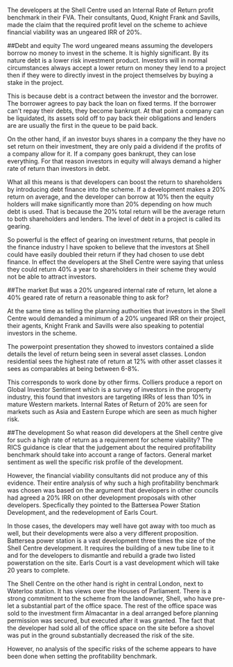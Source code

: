 The developers at the Shell Centre used an Internal Rate of Return profit benchmark in their FVA. Their consultants, Quod, Knight Frank and Savills, made the claim that the required profit level on the scheme to achieve financial viability was an ungeared IRR of 20%. 

##Debt and equity
The word ungeared means assuming the developers borrow no money to invest in the scheme. It is highly significant. By its nature debt is a lower risk investment product. Investors will in normal circumstances always accept a lower return on money they lend to a project then if they were to directly invest in the project themselves by buying a stake in the project. 

This is because debt is a contract between the investor and the borrower. The borrower agrees to pay back the loan on fixed terms. If the borrower can't repay their debts, they become bankrupt. At that point a company can be liquidated, its assets sold off to pay back their obligations and lenders are are usually the first in the queue to be paid back. 

On the other hand, if an investor buys shares in a company the they have no set return on their investment, they are only paid a dividend if the profits of a company allow for it. If a company goes bankrupt, they can lose everything. For that reason investors in equity will always demand a higher rate of return than investors in debt. 

What all this means is that developers can boost the return to shareholders by introducing debt finance into the scheme. If a development makes a 20% return on average, and the developer can borrow at 10% then the equity holders will make significantly more than 20% depending on how much debt is used. That is because the 20% total return will be the average return to both shareholders and lenders. The level of debt in a project is called its gearing.  

So powerful is the effect of gearing on investment returns, that people in the finance industry I have spoken to believe that the investors at Shell could have easily doubled their return if they had chosen to use debt finance. In effect the developers at the Shell Centre were saying that unless they could return 40% a year to shareholders in their scheme they would not be able to attract investors. 

##The market
But was a 20% ungeared internal rate of return, let alone a 40% geared rate of return a reasonable thing to ask for? 

At the same time as telling the planning authorities that investors in the Shell Centre would demanded a minimum of a 20% ungeared IRR on their project, their agents, Knight Frank and Savills were also speaking to potential investors in the scheme. 

The powerpoint presentation they showed to investors contained a slide details the level of return being seen in several asset classes. London residential sees the highest rate of return at 12% with other asset classes it sees as comparables at being between 6-8%.

This corresponds to work done by other firms. Colliers produce a report on Global Investor Sentiment which is a survey of investors in the property industry, this found that investors are targeting IRRs of less than 10% in mature Western markets. Internal Rates of Return of 20% are seen for markets such as Asia and Eastern Europe which are seen as much higher risk.

##The development
So what reason did developers at the Shell centre give for such a high rate of return as a requirement for scheme viability?  The RICS guidance is clear that the judgement about the required profitability benchmark should take into account a range of factors. General market sentiment as well the specific risk profile of the development. 

However, the financial viability consultants did not produce any of this evidence. Their entire analysis of why such a high profitability benchmark was chosen was based on the argument that developers in other councils had agreed a 20% IRR on other development proposals with other developers. Specfically they pointed to the Battersea Power Station Development, and the redevelopment of Earls Court. 

In those cases, the developers may well have got away with too much as well, but their developments were also a very different proposition. Battersea power station is a vast development three times the size of the Shell Centre development. It requires the building of a new tube line to it and for the developers to dismantle and rebuild a grade two listed powerstation on the site. Earls Court is a vast development which will take 20 years to complete. 

The Shell Centre on the other hand is right in central London, next to Waterloo station. It has views over the Houses of Parliament. There is a strong commitment to the scheme from the landowner, Shell, who have pre-let a substantial part of the office space. The rest of the office space was sold to the investment firm Almacantar in a deal arranged before planning permission was secured, but executed after it was granted. The fact that the developer had sold all of the office space on the site before a shovel was put in the ground substantially decreased the risk of the site.

However, no analysis of the specific risks of the scheme appears to have been done when setting the profitability benchmark. 